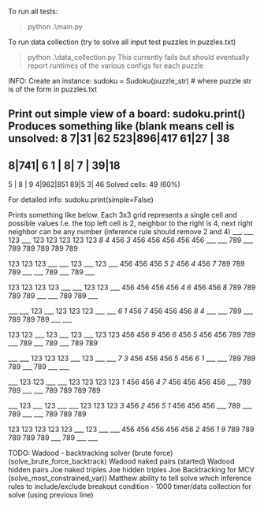 
To run all tests:
> python .\main.py

To run data collection (try to solve all input test puzzles in puzzles.txt)
> python .\data_collection.py
This currently fails but should eventually report runtimes of the various configs for each puzzle

INFO:
Create an instance:
sudoku = Sudoku(puzzle_str)     # where puzzle str is of the form in puzzles.txt

Print out simple view of a board:
sudoku.print()
Produces something like (blank means cell is unsolved:
8 7|31 |62
523|896|417
 61|27 | 38
-----------
  8|741| 6
 1 |  8| 7
   | 39|18
-----------
 5 | 8 | 9
  4|962|851
 89|5 3| 46
Solved cells: 49 (60%)

For detailed info:
sudoku.print(simple=False)

Prints something like below. Each 3x3 grid represents a single cell and possible values
I.e. the top left cell is 2, neighbor to the right is 4, next right neighbor can be any number (inference rule should remove 2 and 4)
___ ___ 123 ___ 123 123 123 123 123
_8_ _4_ 456 _3_ 456 456 456 456 456
___ ___ 789 ___ 789 789 789 789 789

123 123 123 ___ ___ 123 ___ 123 ___
456 456 456 _5_ _2_ 456 _4_ 456 _7_
789 789 789 ___ ___ 789 ___ 789 ___

123 123 123 123 ___ ___ 123 123 ___
456 456 456 456 _4_ _6_ 456 456 _8_
789 789 789 789 ___ ___ 789 789 ___

___ ___ 123 ___ 123 123 123 ___ ___
_6_ _1_ 456 _7_ 456 456 456 _8_ _4_
___ ___ 789 ___ 789 789 789 ___ ___

123 123 ___ 123 ___ 123 ___ 123 123
456 456 _9_ 456 _6_ 456 _5_ 456 456
789 789 ___ 789 ___ 789 ___ 789 789

___ ___ 123 123 123 ___ 123 ___ ___
_7_ _3_ 456 456 456 _5_ 456 _6_ _1_
___ ___ 789 789 789 ___ 789 ___ ___

___ 123 123 ___ ___ 123 123 123 123
_1_ 456 456 _4_ _7_ 456 456 456 456
___ 789 789 ___ ___ 789 789 789 789

___ 123 ___ 123 ___ ___ 123 123 123
_3_ 456 _2_ 456 _5_ _1_ 456 456 456
___ 789 ___ 789 ___ ___ 789 789 789

123 123 123 123 123 ___ 123 ___ ___
456 456 456 456 456 _2_ 456 _1_ _9_
789 789 789 789 789 ___ 789 ___ ___

TODO:
Wadood - backtracking solver (brute force)(solve_brute_force_backtrack)
Wadood naked pairs (started)
Wadood hidden pairs
Joe naked triples
Joe hidden triples
Joe Backtracking for MCV (solve_most_constrained_var))
Matthew ability to tell solve which inference rules to include/exclude
breakout condition - 1000
timer/data collection for solve (using previous line)

